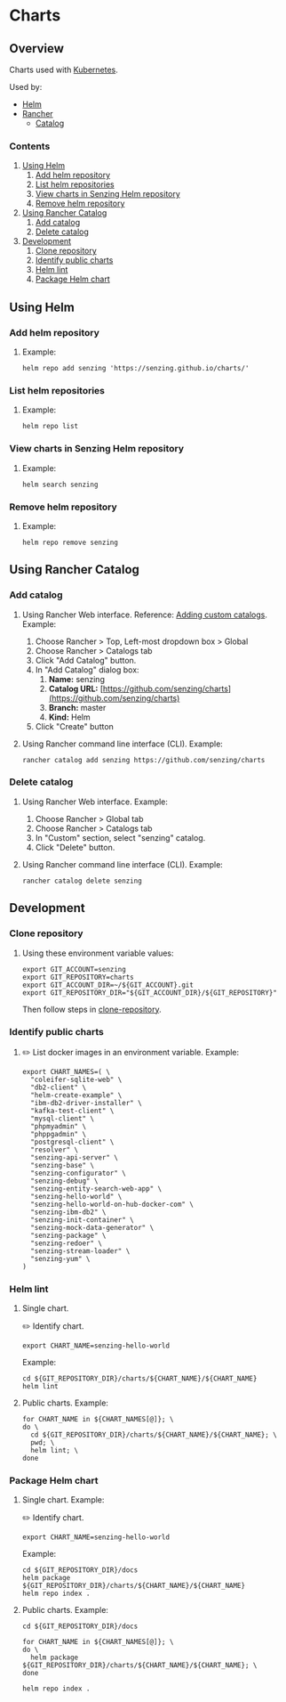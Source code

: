 # Charts

## Overview

Charts used with [Kubernetes](https://github.com/Senzing/knowledge-base/blob/master/WHATIS/kubernetes.md).

Used by:

- [Helm](https://github.com/Senzing/knowledge-base/blob/master/WHATIS/helm.md)
- [Rancher](https://github.com/Senzing/knowledge-base/blob/master/WHATIS/rancher.md)
  - [Catalog](https://rancher.com/docs/rancher/v2.x/en/catalog/)

### Contents

1. [Using Helm](#using-helm)
    1. [Add helm repository](#add-helm-repository)
    1. [List helm repositories](#list-helm-repositories)
    1. [View charts in Senzing Helm repository](#view-charts-in-senzing-helm-repository)
    1. [Remove helm repository](#remove-helm-repository)
1. [Using Rancher Catalog](#using-rancher-catalog)
    1. [Add catalog](#add-catalog)
    1. [Delete catalog](#delete-catalog)
1. [Development](#development)
    1. [Clone repository](#clone-repository)
    1. [Identify public charts](#identify-public-charts)
    1. [Helm lint](#helm-lint)
    1. [Package Helm chart](#package-helm-chart)

## Using Helm

### Add helm repository

1. Example:

    ```console
    helm repo add senzing 'https://senzing.github.io/charts/'
    ```

### List helm repositories

1. Example:

    ```console
    helm repo list
    ```

### View charts in Senzing Helm repository

1. Example:

    ```console
    helm search senzing
    ```

### Remove helm repository

1. Example:

    ```console
    helm repo remove senzing
    ```

## Using Rancher Catalog

### Add catalog

1. Using Rancher Web interface.
   Reference: [Adding custom catalogs](https://rancher.com/docs/rancher/v2.x/en/catalog/#adding-custom-catalogs).
   Example:

    1. Choose Rancher > Top, Left-most dropdown box > Global
    1. Choose Rancher > Catalogs tab
    1. Click "Add Catalog" button.
    1. In "Add Catalog" dialog box:
        1. **Name:** senzing
        1. **Catalog URL:** [https://github.com/senzing/charts](https://github.com/senzing/charts)
        1. **Branch:** master
        1. **Kind:** Helm
    1. Click "Create" button

1. Using Rancher command line interface (CLI).  Example:

    ```console
    rancher catalog add senzing https://github.com/senzing/charts
    ```

### Delete catalog

1. Using Rancher Web interface. Example:

    1. Choose Rancher > Global tab
    1. Choose Rancher > Catalogs tab
    1. In "Custom" section, select "senzing" catalog.
    1. Click "Delete" button.

1. Using Rancher command line interface (CLI). Example:

    ```console
    rancher catalog delete senzing
    ```

## Development

### Clone repository

1. Using these environment variable values:

    ```console
    export GIT_ACCOUNT=senzing
    export GIT_REPOSITORY=charts
    export GIT_ACCOUNT_DIR=~/${GIT_ACCOUNT}.git
    export GIT_REPOSITORY_DIR="${GIT_ACCOUNT_DIR}/${GIT_REPOSITORY}"
    ```

   Then follow steps in [clone-repository](https://github.com/Senzing/knowledge-base/blob/master/HOWTO/clone-repository.md).

### Identify public charts

1. :pencil2: List docker images in an environment variable.  Example:

    ```console
    export CHART_NAMES=( \
      "coleifer-sqlite-web" \
      "db2-client" \
      "helm-create-example" \
      "ibm-db2-driver-installer" \
      "kafka-test-client" \
      "mysql-client" \
      "phpmyadmin" \
      "phppgadmin" \
      "postgresql-client" \
      "resolver" \
      "senzing-api-server" \
      "senzing-base" \
      "senzing-configurator" \
      "senzing-debug" \
      "senzing-entity-search-web-app" \
      "senzing-hello-world" \
      "senzing-hello-world-on-hub-docker-com" \
      "senzing-ibm-db2" \
      "senzing-init-container" \
      "senzing-mock-data-generator" \
      "senzing-package" \
      "senzing-redoer" \
      "senzing-stream-loader" \
      "senzing-yum" \
    )
    ```

### Helm lint

1. Single chart.

    :pencil2: Identify chart.

    ```console
    export CHART_NAME=senzing-hello-world
    ```

    Example:

    ```console
    cd ${GIT_REPOSITORY_DIR}/charts/${CHART_NAME}/${CHART_NAME}
    helm lint
    ```

1. Public charts. Example:

    ```console
    for CHART_NAME in ${CHART_NAMES[@]}; \
    do \
      cd ${GIT_REPOSITORY_DIR}/charts/${CHART_NAME}/${CHART_NAME}; \
      pwd; \
      helm lint; \
    done
    ```

### Package Helm chart

1. Single chart. Example:

    :pencil2: Identify chart.

    ```console
    export CHART_NAME=senzing-hello-world
    ```

    Example:

    ```console
    cd ${GIT_REPOSITORY_DIR}/docs
    helm package ${GIT_REPOSITORY_DIR}/charts/${CHART_NAME}/${CHART_NAME}
    helm repo index .
    ```

1. Public charts. Example:

    ```console
    cd ${GIT_REPOSITORY_DIR}/docs

    for CHART_NAME in ${CHART_NAMES[@]}; \
    do \
      helm package ${GIT_REPOSITORY_DIR}/charts/${CHART_NAME}/${CHART_NAME}; \
    done

    helm repo index .
    ```
